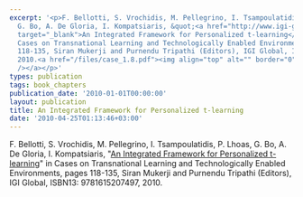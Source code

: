 ```yaml
---
excerpt: '<p>F. Bellotti, S. Vrochidis, M. Pellegrino, I. Tsampoulatidis, P. Lhoas,
  G. Bo, A. De Gloria, I. Kompatsiaris, &quot;<a href="http://www.igi-global.com/Bookstore/Chapter.aspx?TitleId=42163"
  target="_blank">An Integrated Framework for Personalized t-learning</a>&quot; in
  Cases on Transnational Learning and Technologically Enabled Environments, pages
  118-135, Siran Mukerji and Purnendu Tripathi (Editors), IGI Global, ISBN13: 9781615207497,
  2010.<a href="/files/case_1.8.pdf"><img align="top" alt="" border="0" src="/files/pdf/pdf.png"
  /></a></p>'
types: publication
tags: book_chapters
publication_date: '2010-01-01T00:00:00'
layout: publication
title: An Integrated Framework for Personalized t-learning
date: '2010-04-25T01:13:46+03:00'
---
```

<p>F. Bellotti, S. Vrochidis, M. Pellegrino, I. Tsampoulatidis, P. Lhoas, G. Bo, A. De Gloria, I. Kompatsiaris, &quot;<a href="http://www.igi-global.com/Bookstore/Chapter.aspx?TitleId=42163" target="_blank">An Integrated Framework for Personalized t-learning</a>&quot; in Cases on Transnational Learning and Technologically Enabled Environments, pages 118-135, Siran Mukerji and Purnendu Tripathi (Editors), IGI Global, ISBN13: 9781615207497, 2010.<a href="/files/case_1.8.pdf"><img align="top" alt="" border="0" src="/files/pdf/pdf.png" /></a></p>

